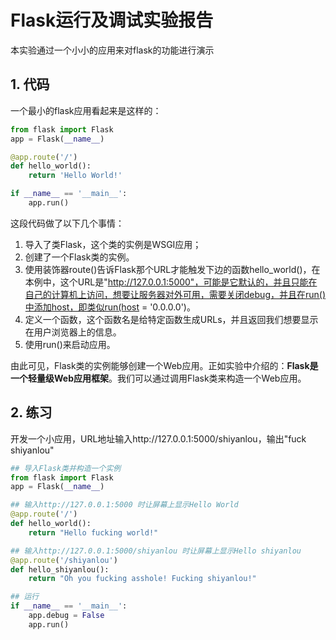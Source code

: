 # Flask运行及调试实验报告
本实验通过一个小小的应用来对flask的功能进行演示

## 1. 代码
一个最小的flask应用看起来是这样的：
```python
from flask import Flask
app = Flask(__name__)

@app.route('/')
def hello_world():
    return 'Hello World!'

if __name__ == '__main__':
    app.run()
```

这段代码做了以下几个事情：
1. 导入了类Flask，这个类的实例是WSGI应用；
2. 创建了一个Flask类的实例。
3. 使用装饰器route()告诉Flask那个URL才能触发下边的函数hello_world()，在本例中，这个URL是"http://127.0.0.1:5000"，可能是它默认的，并且只能在自己的计算机上访问，想要让服务器对外可用，需要关闭debug，并且在run()中添加host，即类似run(host = '0.0.0.0')。
4. 定义一个函数，这个函数名是给特定函数生成URLs，并且返回我们想要显示在用户浏览器上的信息。
5. 使用run()来启动应用。

由此可见，Flask类的实例能够创建一个Web应用。正如实验中介绍的：**Flask是一个轻量级Web应用框架**。我们可以通过调用Flask类来构造一个Web应用。

## 2. 练习
开发一个小应用，URL地址输入http://127.0.0.1:5000/shiyanlou，输出"fuck shiyanlou"
```python
## 导入Flask类并构造一个实例
from flask import Flask
app = Flask(__name__)

## 输入http://127.0.0.1:5000 时让屏幕上显示Hello World
@app.route('/')
def hello_world():
    return "Hello fucking world!"

## 输入http://127.0.0.1:5000/shiyanlou 时让屏幕上显示Hello shiyanlou
@app.route('/shiyanlou')
def hello_shiyanlou():
    return "Oh you fucking asshole! Fucking shiyanlou!"

## 运行
if __name__ == '__main__':
    app.debug = False
    app.run()
```